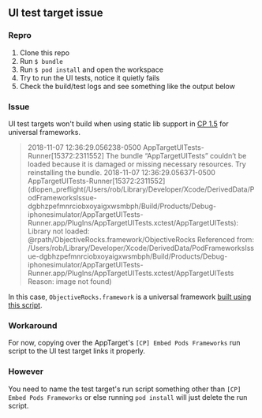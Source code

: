 ## UI test target issue

### Repro

1. Clone this repo
1. Run `$ bundle`
1. Run `$ pod install` and open the workspace
1. Try to run the UI tests, notice it quietly fails
1. Check the build/test logs and see something like the output below

### Issue

UI test targets won't build when using static lib support in [CP 1.5](https://github.com/CocoaPods/CocoaPods/pull/6966) for universal frameworks.

>2018-11-07 12:36:29.056238-0500 AppTargetUITests-Runner[15372:2311552] The bundle “AppTargetUITests” couldn’t be loaded because it is damaged or missing necessary resources. Try reinstalling the bundle.
>2018-11-07 12:36:29.056371-0500 AppTargetUITests-Runner[15372:2311552] (dlopen_preflight(/Users/rob/Library/Developer/Xcode/DerivedData/PodFrameworksIssue-dgbhzpefmnrciobxoyaigxwsmbph/Build/Products/Debug-iphonesimulator/AppTargetUITests-Runner.app/PlugIns/AppTargetUITests.xctest/AppTargetUITests): Library not loaded: @rpath/ObjectiveRocks.framework/ObjectiveRocks
>  Referenced from: /Users/rob/Library/Developer/Xcode/DerivedData/PodFrameworksIssue-dgbhzpefmnrciobxoyaigxwsmbph/Build/Products/Debug-iphonesimulator/AppTargetUITests-Runner.app/PlugIns/AppTargetUITests.xctest/AppTargetUITests
>  Reason: image not found)

In this case, `ObjectiveRocks.framework` is a universal framework [built using this script](https://github.com/KeepSafe/ObjectiveRocks/blob/frameworks/build_universal_framework.sh).

### Workaround

For now, copying over the AppTarget's `[CP] Embed Pods Frameworks` run script to the UI test target links it properly.

### However

You need to name the test target's run script something other than `[CP] Embed Pods Frameworks` or else running `pod install` will just delete the run script.
